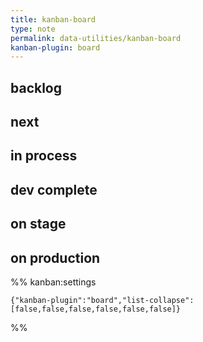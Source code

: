 ```yaml
---
title: kanban-board
type: note
permalink: data-utilities/kanban-board
kanban-plugin: board
---
```


## backlog

## next

## in process

## dev complete

## on stage

## on production

%% kanban:settings
```
{"kanban-plugin":"board","list-collapse":[false,false,false,false,false,false]}
```
%%